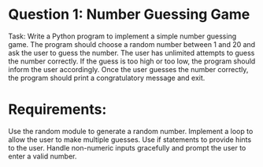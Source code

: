 # Question 1: Number Guessing Game
Task: Write a Python program to implement a simple number guessing game. The program should choose a random number between 1 and 20 and ask the user to guess the number. The user has unlimited attempts to guess the number correctly. If the guess is too high or too low, the program should inform the user accordingly. Once the user guesses the number correctly, the program should print a congratulatory message and exit.

# Requirements:

Use the random module to generate a random number.
Implement a loop to allow the user to make multiple guesses.
Use if statements to provide hints to the user.
Handle non-numeric inputs gracefully and prompt the user to enter a valid number.
